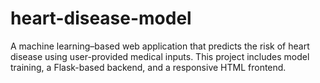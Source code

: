 # heart-disease-model
A machine learning–based web application that predicts the risk of heart disease using user-provided medical inputs. This project includes model training, a Flask-based backend, and a responsive HTML frontend.
